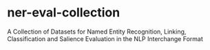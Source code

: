 ner-eval-collection
===================

A Collection of Datasets for Named Entity Recognition, Linking, Classification and Salience Evaluation in the NLP Interchange Format
